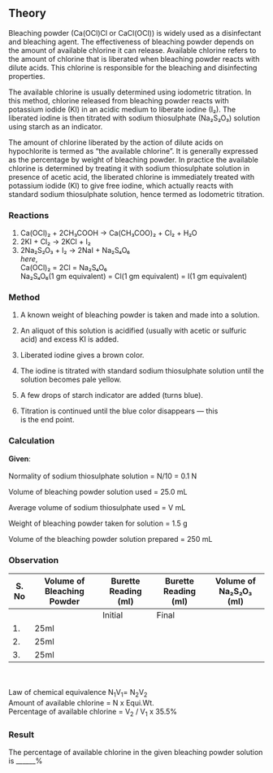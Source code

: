 ## Theory
Bleaching powder (Ca(OCl)Cl or CaCl(OCl)) is widely used as a disinfectant and bleaching agent. The effectiveness of bleaching powder depends on the amount of available chlorine it can release. Available chlorine refers to the amount of chlorine that is liberated when bleaching powder reacts with dilute acids. This chlorine is responsible for the bleaching and disinfecting properties.

The available chlorine is usually determined using iodometric titration. In this method, chlorine released from bleaching powder reacts with potassium iodide (KI) in an acidic medium to liberate iodine (I₂). The liberated iodine is then titrated with sodium thiosulphate (Na₂S₂O₃) solution using starch as an indicator.

The amount of chlorine liberated by the action of dilute acids on hypochlorite is termed as “the available chlorine”. It is generally expressed as the percentage by weight of bleaching powder. In practice the available chlorine is determined by treating it with sodium thiosulphate solution in presence of acetic acid, the liberated chlorine is immediately treated with potassium iodide (KI) to give free iodine, which actually reacts with standard sodium thiosulphate solution, hence termed as Iodometric titration.  </br>
### Reactions
1. Ca(OCl)₂ + 2CH₃COOH → Ca(CH₃COO)₂ + Cl₂ + H₂O </br>
2. 2KI + Cl₂ → 2KCl + I₂ </br>
3. 2Na₂S₂O₃ + I₂ → 2NaI + Na₂S₄O₆</br>
*here*,</br>
Ca(OCl)₂ = 2Cl = Na₂S₄O₆</br>
Na₂S₄O₆(1 gm equivalent) = Cl(1 gm equivalent) = I(1 gm equivalent)</br>
### Method</br>
1. A known weight of bleaching powder is taken and made into a solution.


2. An aliquot of this solution is acidified (usually with acetic or sulfuric acid) and excess KI is added.


3. Liberated iodine gives a brown color.


4. The iodine is titrated with standard sodium thiosulphate solution until the solution becomes pale yellow.


5. A few drops of starch indicator are added (turns blue).


6. Titration is continued until the blue color disappears — this is the end point.
### Calculation</br>
**Given**:</br></br>
Normality of sodium thiosulphate solution = N/10 = 0.1 N

Volume of bleaching powder solution used = 25.0 mL

Average volume of sodium thiosulphate used = V mL 

Weight of bleaching powder taken for solution = 1.5 g 

Volume of the bleaching powder solution prepared = 250 mL

### Observation</br>
| S. No | Volume of Bleaching Powder  | Burette Reading (ml)    |    Burette Reading (ml) |Volume of Na₂S₂O₃ (ml) |
|-------|-----------------------------|-------------------------|-------------------------|-----------------------|
|       |                             | Initial | Final         |                         |                       |
| 1.    |        25ml                 |         |               |                         |                       |
| 2.    |        25ml                 |         |               |                         |                       |
| 3.    |        25ml                 |         |               |                         |                       |

</br></br>
Law of chemical equivalence N<sub>1</sub>V<sub>1</sub>= N<sub>2</sub>V<sub>2</sub> </br>
Amount of available chlorine = N x Equi.Wt. </br>
Percentage of available chlorine = V<sub>2</sub> / V<sub>1</sub> x 35.5% </br>
### Result</br>
The percentage of available chlorine in the given bleaching powder solution is ______%
